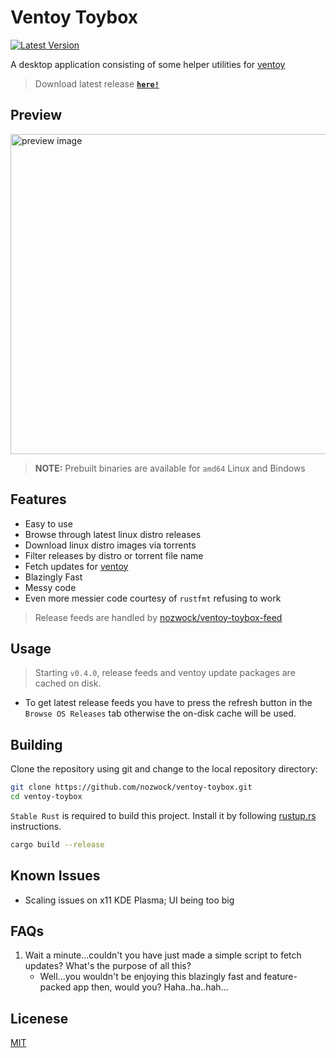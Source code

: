 # Ventoy Toybox

[![Latest Version](https://img.shields.io/github/v/tag/nozwock/ventoy-toybox.svg?label=Version&sort=semver)](https://github.com/nozwock/ventoy-toybox/releases)

A desktop application consisting of some helper utilities for [ventoy][ventoy]

> Download latest release [**`here!`**][release]

## Preview

<img src="https://user-images.githubusercontent.com/57829219/198823849-7da17229-2c6c-4d57-a745-0b6ec48db12a.png" alt="preview image" width="512">

> **NOTE:** Prebuilt binaries are available for `amd64` Linux and Bindows

## Features

- Easy to use
- Browse through latest linux distro releases
- Download linux distro images via torrents
- Filter releases by distro or torrent file name
- Fetch updates for [ventoy][ventoy]
- Blazingly Fast
- Messy code
- Even more messier code courtesy of `rustfmt` refusing to work

> Release feeds are handled by [nozwock/ventoy-toybox-feed](https://github.com/nozwock/ventoy-toybox-feed)

## Usage

> Starting `v0.4.0`, release feeds and ventoy update packages are cached on disk. <br/>

- To get latest release feeds you have to press the refresh button in the `Browse OS Releases` tab otherwise the on-disk cache will be used.

## Building

Clone the repository using git and change to the local repository directory:

```bash
git clone https://github.com/nozwock/ventoy-toybox.git
cd ventoy-toybox
```

`Stable Rust` is required to build this project. Install it by following [rustup.rs](https://rustup.rs) instructions.

```bash
cargo build --release
```

## Known Issues

- Scaling issues on x11 KDE Plasma; UI being too big

## FAQs
1. Wait a minute...couldn't you have just made a simple script to fetch updates? What's the purpose of all this?
    - Well...you wouldn't be enjoying this blazingly fast and feature-packed app then, would you? Haha..ha..hah...

## Licenese

[MIT](https://choosealicense.com/licenses/mit/)

[ventoy]: https://github.com/ventoy/Ventoy
[release]: https://github.com/nozwock/ventoy-toybox/releases/latest

<!-- this is an older image -->
<!-- <img src="https://user-images.githubusercontent.com/57829219/195810407-7c3474c4-56c8-42b7-b9d2-b6f06571a6c0.png" width="512"> -->

<!-- ![ferris_32](https://user-images.githubusercontent.com/57829219/199549292-1ea8c0f3-127a-48da-873b-80e80cd989b3.png) -->
<!-- ![ferris_worried_32](https://user-images.githubusercontent.com/57829219/199549897-4e4378f9-7664-4b10-955b-4fe1e0fdea2b.png) -->
<!-- ![ferris_smile_64](https://user-images.githubusercontent.com/57829219/199553233-d04815be-4192-4349-a610-86004e81e5da.png) -->
